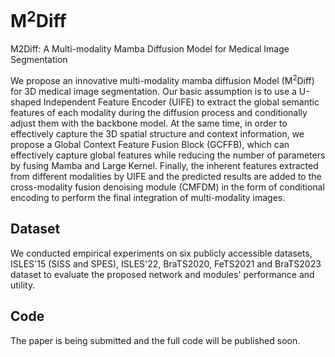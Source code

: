 # M$^2$Diff
M2Diff: A Multi-modality Mamba Diffusion Model for Medical Image Segmentation

We propose an innovative multi-modality mamba diffusion Model (M$^2$Diff) for 3D medical image segmentation. Our basic assumption is to use a U-shaped Independent Feature Encoder (UIFE) to extract the global semantic features of each modality during the diffusion process and conditionally adjust them with the backbone model. At the same time, in order to effectively capture the 3D spatial structure and context information, we propose a Global Context Feature Fusion Block (GCFFB), which can effectively capture global features while reducing the number of parameters by fusing Mamba and Large Kernel. Finally, the inherent features extracted from different modalities by UIFE and the predicted results are added to the cross-modality fusion denoising module (CMFDM) in the form of conditional encoding to perform the final integration of multi-modality images. 


## Dataset 
We conducted empirical experiments on six publicly accessible datasets, ISLES'15 (SISS and SPES), ISLES'22, BraTS2020, FeTS2021 and BraTS2023 dataset 
to evaluate the proposed network and modules' performance and utility.


## Code
The paper is being submitted and the full code will be published soon.
